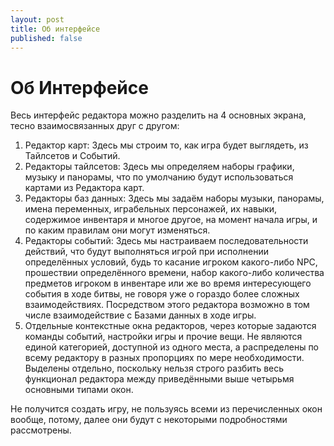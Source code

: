 ```yaml
---
layout: post
title: Об интерфейсе
published: false
---
```


# Об Интерфейсе

Весь интерфейс редактора можно разделить на 4 основных экрана, тесно взаимосвязанных друг с другом:
1. Редактор карт: Здесь мы строим то, как игра будет выглядеть, из Тайлсетов и Событий. 
2. Редакторы тайлсетов: Здесь мы определяем наборы графики, музыку и панорамы, что по умолчанию будут использоваться картами из Редактора карт.
3. Редакторы баз данных: Здесь мы задаём наборы музыки, панорамы, имена переменных, играбельных персонажей, их навыки, содержимое инвентаря и многое другое, на момент начала игры, и по каким правилам они могут изменяться.
4. Редакторы событий: Здесь мы настраиваем последовательности действий, что будут выполняться игрой при исполнении определённых условий, будь то касание игроком какого-либо NPC, прошествии определённого времени, набор какого-либо количества предметов игроком в инвентаре или же во время интересующего события в ходе битвы, не говоря уже о гораздо более сложных взаимодействиях. Посредством этого редактора возможно в том числе взаимодействие с Базами данных в ходе игры.
5. Отдельные контекстные окна редакторов, через которые задаются команды событий, настройки игры и прочие вещи. Не являются единой категорией, доступной из одного места, а распределены по всему редактору в разных пропорциях по мере необходимости. Выделены отдельно, поскольку нельзя строго разбить весь функционал редактора между приведёнными выше четырьмя основными типами окон.

Не получится создать игру, не пользуясь всеми из перечисленных окон вообще, потому, далее они будут с некоторыми подробностями рассмотрены. 
